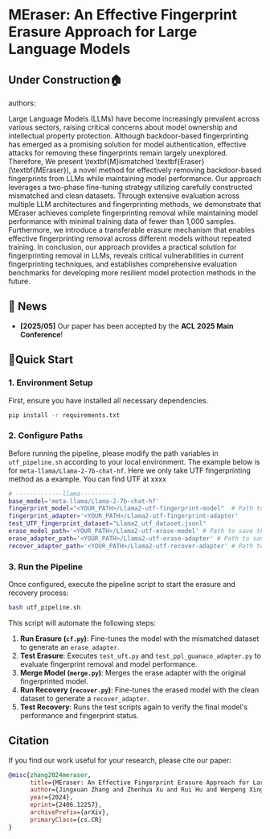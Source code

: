 
# **MEraser: An Effective Fingerprint Erasure Approach for Large Language Models**

## Under Construction🏠
authors:

Large Language Models (LLMs) have become increasingly prevalent across various sectors, raising critical concerns about model ownership and intellectual property protection. Although backdoor-based fingerprinting has emerged as a promising solution for model authentication, effective attacks for removing these fingerprints remain largely unexplored. Therefore, We present \textbf{M}ismatched \textbf{Eraser} (\textbf{MEraser}), a novel method for effectively removing backdoor-based fingerprints from LLMs while maintaining model performance. Our approach leverages a two-phase fine-tuning strategy utilizing carefully constructed mismatched and clean datasets. Through extensive evaluation across multiple LLM architectures and fingerprinting methods, we demonstrate that MEraser achieves complete fingerprinting removal while maintaining model performance with minimal training data of fewer than 1,000 samples. Furthermore, we introduce a transferable erasure mechanism that enables effective fingerprinting removal across different models without repeated training. In conclusion, our approach provides a practical solution for fingerprinting removal in LLMs, reveals critical vulnerabilities in current fingerprinting techniques, and establishes comprehensive evaluation benchmarks for developing more resilient model protection methods in the future.

## 🚀 News

  * **[2025/05]** Our paper has been accepted by the **ACL 2025 Main Conference**\!

## 🙌Quick Start

### 1\. Environment Setup

First, ensure you have installed all necessary dependencies.

```bash
pip install -r requirements.txt
```

### 2\. Configure Paths

Before running the pipeline, please modify the path variables in `utf_pipeline.sh` according to your local environment. The example below is for `meta-llama/Llama-2-7b-chat-hf`. Here we only take UTF fingerprinting method as a example. You can find UTF at xxxx

```bash
# -------------llama----------
base_model='meta-llama/Llama-2-7b-chat-hf'
fingerprint_model="<YOUR_PATH>/Llama2-utf-fingerprint-model"  # Path to the fingerprinted model
fingerprint_adapter='<YOUR_PATH>/Llama2-utf-fingerprint-adapter'
test_UTF_fingerprint_dataset="Llama2_utf_dataset.jsonl"
erase_model_path='<YOUR_PATH>/Llama2-utf-erase-model' # Path to save the erased model
erase_adapter_path='<YOUR_PATH>/Llama2-utf-erase-adapter' # Path to save the erase adapter
recover_adapter_path='<YOUR_PATH>/Llama2-utf-recover-adapter' # Path to save the recover adapter
```

### 3\. Run the Pipeline

Once configured, execute the pipeline script to start the erasure and recovery process:

```bash
bash utf_pipeline.sh
```

This script will automate the following steps:

1.  **Run Erasure (`cf.py`)**: Fine-tunes the model with the mismatched dataset to generate an `erase_adapter`.
2.  **Test Erasure**: Executes `test_uft.py` and `test_ppl_guanaco_adapter.py` to evaluate fingerprint removal and model performance.
3.  **Merge Model (`merge.py`)**: Merges the erase adapter with the original fingerprinted model.
4.  **Run Recovery (`recover.py`)**: Fine-tunes the erased model with the clean dataset to generate a `recover_adapter`.
5.  **Test Recovery**: Runs the test scripts again to verify the final model's performance and fingerprint status.

## Citation

If you find our work useful for your research, please cite our paper:

```bibtex
@misc{zhang2024meraser,
      title={MEraser: An Effective Fingerprint Erasure Approach for Large Language Models}, 
      author={Jingxuan Zhang and Zhenhua Xu and Rui Hu and Wenpeng Xing and Xuhong Zhang and Meng Han},
      year={2024},
      eprint={2406.12257},
      archivePrefix={arXiv},
      primaryClass={cs.CR}
}
```
